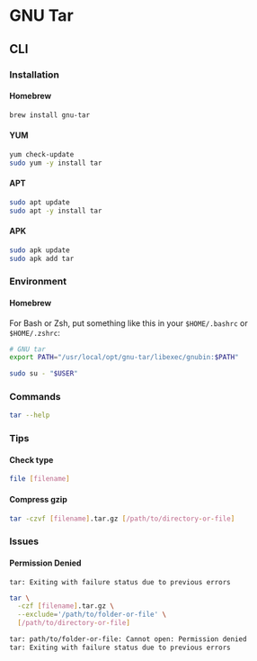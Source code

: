 # GNU Tar

## CLI

### Installation

#### Homebrew

```sh
brew install gnu-tar
```

#### YUM

```sh
yum check-update
sudo yum -y install tar
```

#### APT

```sh
sudo apt update
sudo apt -y install tar
```

#### APK

```sh
sudo apk update
sudo apk add tar
```

### Environment

#### Homebrew

For Bash or Zsh, put something like this in your `$HOME/.bashrc` or `$HOME/.zshrc`:

```sh
# GNU tar
export PATH="/usr/local/opt/gnu-tar/libexec/gnubin:$PATH"
```

```sh
sudo su - "$USER"
```

### Commands

```sh
tar --help
```

### Tips

#### Check type

```sh
file [filename]
```

#### Compress gzip

```sh
tar -czvf [filename].tar.gz [/path/to/directory-or-file]
```

### Issues

#### Permission Denied

```log
tar: Exiting with failure status due to previous errors
```

```sh
tar \
  -czf [filename].tar.gz \
  --exclude='/path/to/folder-or-file' \
  [/path/to/directory-or-file]
```

```sh
tar: path/to/folder-or-file: Cannot open: Permission denied
tar: Exiting with failure status due to previous errors
```
